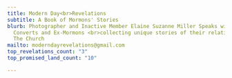 ```yaml
---
title: Modern Day<br>Revelations
subtitle: A Book of Mormons' Stories
blurb: Photographer and Inactive Member Elaine Suzanne Miller Speaks with <br>Mormon
  Converts and Ex-Mormons <br>collecting unique stories of their relationship with
  The Church
mailto: moderndayrevelations@gmail.com
top_revelations_count: "3"
top_promised_land_count: "10"

---
```

